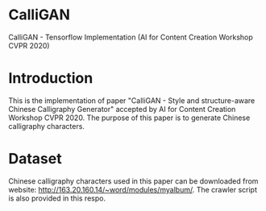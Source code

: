 # CalliGAN
CalliGAN - Tensorflow Implementation (AI for Content Creation Workshop CVPR 2020)

# Introduction
This is the implementation of paper "CalliGAN - Style and structure-aware Chinese Calligraphy Generator" accepted by AI for Content Creation Workshop CVPR 2020.
The purpose of this paper is to generate Chinese calligraphy characters.

# Dataset
Chinese calligraphy characters used in this paper can be downloaded from website: http://163.20.160.14/~word/modules/myalbum/.
The crawler script is also provided in this respo.
